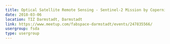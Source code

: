 ```yaml
---
title: Optical Satellite Remote Sensing - Sentinel-2 Mission by Copernicus
date: 2018-03-06
location: TIZ Darmstadt, Darmstadt
link: https://www.meetup.com/fabspace-darmstadt/events/247835566/
usergroup: fsda
type: usergroup
---
```

